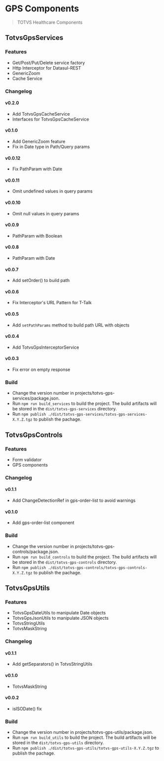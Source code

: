 # GPS Components

> TOTVS Healthcare Components

## TotvsGpsServices

### Features
- Get/Post/Put/Delete service factory
- Http Interceptor for Datasul-REST
- GenericZoom
- Cache Service

### Changelog
#### v0.2.0
- Add TotvsGpsCacheService
- Interfaces for TotvsGpsCacheService
#### v0.1.0
- Add GenericZoom feature
- Fix in Date type in Path/Query params
#### v0.0.12
- Fix PathParam with Date
#### v0.0.11
- Omit undefined values in query params
#### v0.0.10
- Omit null values in query params
#### v0.0.9
- PathParam with Boolean
#### v0.0.8
- PathParam with Date
#### v0.0.7
- Add setOrder() to build path
#### v0.0.6
- Fix Interceptor's URL Pattern for T-Talk
#### v0.0.5
- Add `setPathParams` method to build path URL with objects
#### v0.0.4
- Add TotvsGpsInterceptorService
#### v0.0.3
- Fix error on empty response

### Build
- Change the version number in projects/totvs-gps-services/package.json.
- Run `npm run build_services` to build the project. The build artifacts will be stored in the `dist/totvs-gps-services` directory.
- Run `npm publish ./dist/totvs-gps-services/totvs-gps-services-X.Y.Z.tgz` to publish the pachage.


## TotvsGpsControls

### Features
- Form validator
- GPS components

### Changelog
#### v0.1.1
- Add ChangeDetectionRef in gps-order-list to avoid warnings
#### v0.1.0
- Add gps-order-list component

### Build
- Change the version number in projects/totvs-gps-controls/package.json.
- Run `npm run build_controls` to build the project. The build artifacts will be stored in the `dist/totvs-gps-controls` directory.
- Run `npm publish ./dist/totvs-gps-controls/totvs-gps-controls-X.Y.Z.tgz` to publish the pachage.


## TotvsGpsUtils

### Features
- TotvsGpsDateUtils to manipulate Date objects
- TotvsGpsJsonUtils to manipulate JSON objects
- TotvsStringUtils
- TotvsMaskString

### Changelog
#### v0.1.1
- Add getSeparators() in TotvsStringUtils
#### v0.1.0
- TotvsMaskString
#### v0.0.2
- isISODate() fix

### Build
- Change the version number in projects/totvs-gps-utils/package.json.
- Run `npm run build_utils` to build the project. The build artifacts will be stored in the `dist/totvs-gps-utils` directory.
- Run `npm publish ./dist/totvs-gps-utils/totvs-gps-utils-X.Y.Z.tgz` to publish the pachage.
